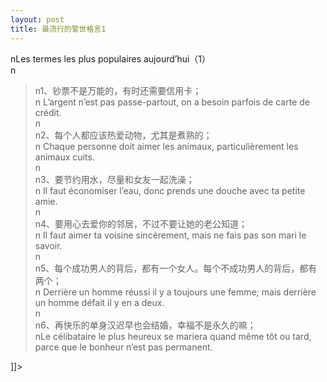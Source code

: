 ```yaml
---
layout: post
title: 最流行的警世格言1
---
```


<p>nLes termes les plus populaires aujourd’hui（1）<br />n<br />
<blockquote>
<p>n1、钞票不是万能的，有时还需要信用卡；<br />n   L’argent n’est pas passe-partout, on a besoin parfois de carte de crédit. <br />n<br />n2、每个人都应该热爱动物，尤其是煮熟的；<br />n   Chaque personne doit aimer les animaux, particulièrement les animaux cuits. <br />n<br />n3、要节约用水，尽量和女友一起洗澡；<br />n   Il faut économiser l’eau, donc prends une douche avec ta petite amie.<br />n<br />n4、要用心去爱你的邻居，不过不要让她的老公知道； <br />n   Il faut aimer ta voisine sincèrement, mais ne fais pas son mari le savoir. <br />n<br />n5、每个成功男人的背后，都有一个女人。每个不成功男人的背后，都有两个；<br />n   Derrière un homme réussi il y a toujours une femme; mais derrière un homme défait il y en a deux. <br />n<br />n6、再快乐的单身汉迟早也会结婚，幸福不是永久的嘛；<br />nLe célibataire le plus heureux se mariera quand même tôt ou tard, parce que le bonheur n’est pas permanent.</p>
</blockquote>
<p> ]]&gt;
</p>
